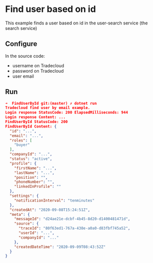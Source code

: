 # Find user based on id

This example finds a user based on id in the user-search service (the search service)

## Configure

In the source code:

- username on Tradecloud
- password on Tradecloud
- user email

## Run

``` json
➜  FindUserById git:(master) ✗ dotnet run
Tradecloud find user by email example.
Login response StatusCode: 200 ElapsedMilliseconds: 944
Login response Content: ...
FindUserById StatusCode: 200
FindUserById Content: {
  "id": "...",
  "email": "...",
  "roles": [
    "buyer"
  ],
  "companyId": "...",
  "status": "active",
  "profile": {
    "firstName": "...",
    "lastName": "...",
    "position": "",
    "phoneNumber": "",
    "linkedInProfile": ""
  },
  "settings": {
    "notificationInterval": "tenminutes"
  },
  "createdAt": "2020-09-08T15:24:51Z",
  "meta": {
    "messageId": "d24ae21e-dcbf-4b45-8d20-d1400481471d",
    "source": {
      "traceId": "80f63ed1-767a-438e-a0a0-d83fbf745a52",
      "userId": "...",
      "companyId": "..."
    },
    "createdDateTime": "2020-09-09T08:43:52Z"
  }
}
```
